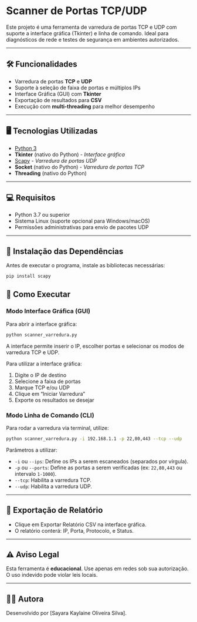 # Scanner de Portas TCP/UDP

Este projeto é uma ferramenta de varredura de portas TCP e UDP com suporte a interface gráfica (Tkinter) e linha de comando. Ideal para diagnósticos de rede e testes de segurança em ambientes autorizados.

---

## 🛠 Funcionalidades
- Varredura de portas **TCP** e **UDP**
- Suporte à seleção de faixa de portas e múltiplos IPs
- Interface Gráfica (GUI) com **Tkinter**
- Exportação de resultados para **CSV**
- Execução com **multi-threading** para melhor desempenho

---

## 🖥 Tecnologias Utilizadas
- [Python 3](https://www.python.org/)
- **Tkinter** (nativo do Python) - *Interface gráfica*
- [Scapy](https://scapy.net/) - *Varredura de portas UDP*
- **Socket** (nativo do Python) - *Varredura de portas TCP*
- **Threading** (nativo do Python)

---

## 💻 Requisitos

- Python 3.7 ou superior
- Sistema Linux (suporte opcional para Windows/macOS)
- Permissões administrativas para envio de pacotes UDP

---

## 🛂 Instalação das Dependências
Antes de executar o programa, instale as bibliotecas necessárias:

```bash
pip install scapy
```

## 🚀 Como Executar
### Modo Interface Gráfica (GUI)
Para abrir a interface gráfica:

```bash
python scanner_varredura.py
```
A interface permite inserir o IP, escolher portas e selecionar os modos de varredura TCP e UDP.

Para utilizar a interface gráfica:

1. Digite o IP de destino
2. Selecione a faixa de portas
3. Marque TCP e/ou UDP
4. Clique em “Iniciar Varredura”
5. Exporte os resultados se desejar

### Modo Linha de Comando (CLI)
Para rodar a varredura via terminal, utilize:

```bash
python scanner_varredura.py -i 192.168.1.1 -p 22,80,443 --tcp --udp
```

Parâmetros a utilizar:
- `-i` ou `--ips`: Define os IPs a serem escaneados (separados por vírgula).
- `-p` ou `--ports`: Define as portas a serem verificadas (ex: `22,80,443` ou intervalo `1-1000`).
- `--tcp`: Habilita a varredura TCP.
- `--udp`: Habilita a varredura UDP.

---

## 📄 Exportação de Relatório
- Clique em Exportar Relatório CSV na interface gráfica.
- O relatório conterá: IP, Porta, Protocolo, e Status.

---

## ⚠ Aviso Legal
Esta ferramenta é **educacional**. Use apenas em redes sob sua autorização. O uso indevido pode violar leis locais.

---

## 👨‍💻 Autora
Desenvolvido por [Sayara Kaylaine Oliveira Silva].

